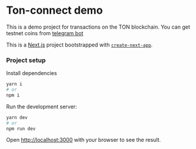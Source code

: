 # Ton-connect demo

This is a demo project for transactions on the TON blockchain. You can get testnet coins from [telegram bot](https://t.me/testgiver_ton_bot)

This is a [Next.js](https://nextjs.org) project bootstrapped with [`create-next-app`](https://nextjs.org/docs/app/api-reference/cli/create-next-app).

### Project setup

Install dependencies

```bash
yarn i
# or
npm i
```

Run the development server:

```bash
yarn dev
# or
npm run dev
```

Open [http://localhost:3000](http://localhost:3000) with your browser to see the result.
